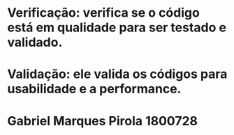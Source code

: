 # Verificação: verifica se o código está em qualidade para ser testado e validado.

# Validação: ele valida os códigos para usabilidade e a performance.

# Gabriel Marques Pirola 1800728
